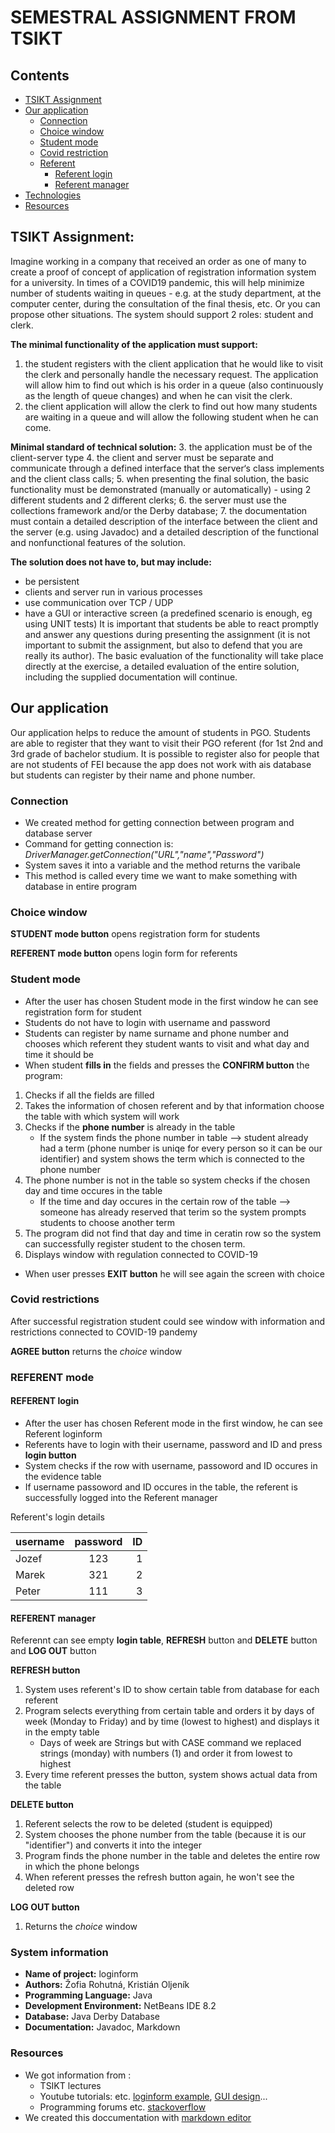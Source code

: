 # SEMESTRAL ASSIGNMENT FROM TSIKT

## Contents
				
 - [TSIKT Assignment](#TSIKT-assignment)
 - [Our application](#our-application)
     * [Connection](#connection)
     * [Choice window](#choice-window)
     * [Student mode](#student-mode)   
     * [Covid restriction](#covid-restrictions)      
     * [Referent](#referent)
     	+ [Referent login](#referent-login)
     	+ [Referent manager](#referent-manager)
  - [Technologies](#technologies)
  - [Resources](#resources)


## TSIKT Assignment:


Imagine working in a company that received an order as one of many to create a proof of
concept of application of registration information system for a university. In times of a COVID19 pandemic, this will help minimize number of students waiting in queues - e.g. at the study
department, at the computer center, during the consultation of the final thesis, etc. Or you
can propose other situations.
The system should support 2 roles: student and clerk.

**The minimal functionality of the application must support:**
1. the student registers with the client application that he would like to visit the clerk and
personally handle the necessary request. The application will allow him to find out which is
his order in a queue (also continuously as the length of queue changes) and when he can visit
the clerk.
2. the client application will allow the clerk to find out how many students are waiting in
a queue and will allow the following student when he can come.

**Minimal standard of technical solution:**
3. the application must be of the client-server type
4. the client and server must be separate and communicate through a defined interface that
the server‘s class implements and the client class calls;
5. when presenting the final solution, the basic functionality must be demonstrated (manually
or automatically) - using 2 different students and 2 different clerks;
6. the server must use the collections framework and/or the Derby database;
7. the documentation must contain a detailed description of the interface between the client
and the server (e.g. using Javadoc) and a detailed description of the functional and nonfunctional features of the solution.

**The solution does not have to, but may include:**
- be persistent
- clients and server run in various processes
- use communication over TCP / UDP
- have a GUI or interactive screen (a predefined scenario is enough, eg using UNIT tests)
It is important that students be able to react promptly and answer any questions during
presenting the assignment (it is not important to submit the assignment, but also to defend
that you are really its author). The basic evaluation of the functionality will take place directly
at the exercise, a detailed evaluation of the entire solution, including the supplied
documentation will continue.

## Our application
Our application helps to reduce the amount of students in PGO. Students are able to register that they want to visit their PGO referent (for 1st 2nd and 3rd grade of bachelor studium. It is possible to register also for people that are not students of FEI because the app does not work with ais database but students can register by their name and phone number. 

### Connection 
- We created method for getting connection between program and database server  
- Command for getting connection is: *DriverManager.getConnection("URL","name","Password")*
- System saves it into a variable and the method returns the varibale 
- This method is called every time we want to make something with database in entire program 

### Choice window 
**STUDENT mode button** opens registration form for students

**REFERENT mode button** opens login form for referents

### Student mode
- After the user has chosen Student mode in the first window he can see registration form for student 
- Students do not have to login with username and password
- Students can register by name surname and phone number and chooses which referent they student wants to visit and what day and time it should be 
- When student **fills in** the fields and presses the **CONFIRM button** the program:
1. Checks if all the fields are filled 
2. Takes the information of chosen referent and by that information choose the table with which system will work
3. Checks if the **phone number** is already in the table
	* If the system finds the phone number in table --> student already had a term (phone number is uniqe for every person so it can be our identifier) and system shows the term which is connected to the phone number
4. The phone number is not in the table so system checks if the chosen day and time occures in the table 
	* If the time and day occures in the certain row of the table --> someone has already reserved that terim so the system prompts students to choose another term 
5. The program did not find that day and time in ceratin row so the system can successfully register  student to the chosen term.
6. Displays window with regulation connected to COVID-19

* When user presses **EXIT button** he will see again the screen with choice

### Covid restrictions 
After successful registration student could see window with information and restrictions connected to COVID-19 pandemy

**AGREE button**  returns the *choice* window


### REFERENT mode

#### REFERENT login
- After the user has chosen Referent mode in the first window, he can see Referent loginform
- Referents have to login with their username, password and ID and press **login button** 
- System checks if the row with username, passoword and ID occures in the evidence table 
- If username passoword and ID occures in the table, the referent is successfully logged into the Referent manager 

Referent's login details   

| username      | password| ID     |
| :--- |    :----:   | ---: |
| Jozef     | 123     | 1   |
| Marek  | 321       |2   |
| Peter| 111 | 3|


#### REFERENT manager 
Referennt can see empty **login table**, **REFRESH** button and **DELETE** button and **LOG OUT** button

**REFRESH button**
1. System uses referent's ID to show certain table from database for each referent
2. Program selects everything from certain table and orders it by days of week (Monday to Friday) and by time (lowest to highest) and displays it in the empty table
	* Days of week are Strings but with CASE command we replaced strings (monday) with numbers (1) and order it from lowest to highest
3. Every time referent presses the button, system shows actual data from the table

**DELETE button**
1. Referent selects the row to be deleted (student is equipped)
2. System chooses the phone number from the table (because it is our "identifier") and converts it into the integer
3. Program finds the phone number in the table and deletes the entire row in which the phone belongs
4. When referent presses the refresh button again, he won't see the deleted row

**LOG OUT button** 
1. Returns the *choice* window




### System information 
- **Name of project:** loginform
- **Authors:** Žofia Rohutná, Kristián Oljeník 
- **Programming Language:** Java 
- **Development Environment:** NetBeans IDE 8.2
- **Database:** Java Derby Database 
- **Documentation:** Javadoc, Markdown

### Resources 
- We got information from :
	- TSIKT lectures
	- Youtube tutorials: etc. [loginform example](https://www.youtube.com/watch?v=7m9cldwVGFc&t=1121s), [GUI design](https://www.youtube.com/watch?v=0EZQLyfCVWQ&t=52s)...
	- Programming forums etc. [stackoverflow](https://stackoverflow.com/)
- We created this doccumentation with [markdown editor](https://jbt.github.io/markdown-editor/)
